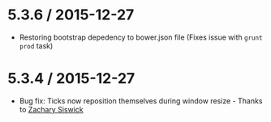 5.3.6 / 2015-12-27
==================
* Restoring bootstrap depedency to bower.json file (Fixes issue with `grunt prod` task)

5.3.4 / 2015-12-27
==================
* Bug fix: Ticks now reposition themselves during window resize - Thanks to [Zachary Siswick](https://github.com/zsiswick)
